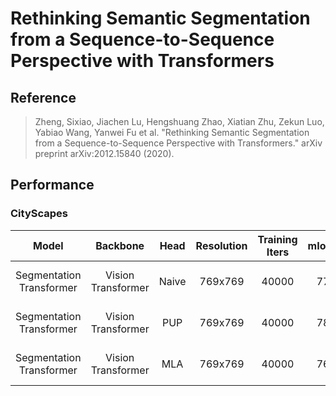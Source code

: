 # Rethinking Semantic Segmentation from a Sequence-to-Sequence Perspective with Transformers

## Reference

> Zheng, Sixiao, Jiachen Lu, Hengshuang Zhao, Xiatian Zhu, Zekun Luo, Yabiao Wang, Yanwei Fu et al. "Rethinking Semantic Segmentation from a Sequence-to-Sequence Perspective with Transformers." arXiv preprint arXiv:2012.15840 (2020).

## Performance

### CityScapes

| Model | Backbone | Head | Resolution | Training Iters | mIoU(slice) | Links |
|:-:|:-:|:-:|:-:|:-:|:-:|:-:|
|Segmentation Transformer|Vision Transformer|Naive|769x769|40000|77.29%|[model](https://bj.bcebos.com/paddleseg/dygraph/cityscapes/setr_naive_large_cityscapes_769x769_40k/model.pdparams) \| [log](https://bj.bcebos.com/paddleseg/dygraph/cityscapes/setr_naive_large_cityscapes_769x769_40k/train.log) \| [vdl](https://paddlepaddle.org.cn/paddle/visualdl/service/app?id=e21e3b4721366602a9a63c551108da1c)|
|Segmentation Transformer|Vision Transformer|PUP|769x769|40000|78.08%|[model](https://bj.bcebos.com/paddleseg/dygraph/cityscapes/setr_pup_large_cityscapes_769x769_40k/model.pdparams) \| [log](https://bj.bcebos.com/paddleseg/dygraph/cityscapes/setr_pup_large_cityscapes_769x769_40k/train.log) \| [vdl](https://paddlepaddle.org.cn/paddle/visualdl/service/app?id=c25fdd4ac6221704d278b09f19ddf970) |
|Segmentation Transformer|Vision Transformer|MLA|769x769|40000|76.52%|[model](https://bj.bcebos.com/paddleseg/dygraph/cityscapes/setr_mla_large_cityscapes_769x769_40k/model.pdparams) \| [log](https://bj.bcebos.com/paddleseg/dygraph/cityscapes/setr_mla_large_cityscapes_769x769_40k/train.log) \| [vdl](https://paddlepaddle.org.cn/paddle/visualdl/service/app?id=993754909236b762b5276897ebec9c6d) |
